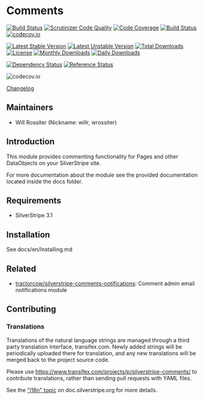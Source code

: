 # Comments
[![Build Status](https://travis-ci.org/silverstripe/silverstripe-comments.svg?branch=master)](https://travis-ci.org/silverstripe/silverstripe-comments)
[![Scrutinizer Code Quality](https://scrutinizer-ci.com/g/silverstripe/silverstripe-comments/badges/quality-score.png?b=master)](https://scrutinizer-ci.com/g/silverstripe/silverstripe-comments/?branch=master)
[![Code Coverage](https://scrutinizer-ci.com/g/silverstripe/silverstripe-comments/badges/coverage.png?b=master)](https://scrutinizer-ci.com/g/silverstripe/silverstripe-comments/?branch=master)
[![Build Status](https://scrutinizer-ci.com/g/silverstripe/silverstripe-comments/badges/build.png?b=master)](https://scrutinizer-ci.com/g/silverstripe/silverstripe-comments/build-status/master)
[![codecov.io](https://codecov.io/github/silverstripe/silverstripe-comments/coverage.svg?branch=master)](https://codecov.io/github/silverstripe/silverstripe-comments?branch=master)

[![Latest Stable Version](https://poser.pugx.org/silverstripe/comments/version)](https://packagist.org/packages/silverstripe/comments)
[![Latest Unstable Version](https://poser.pugx.org/silverstripe/comments/v/unstable)](//packagist.org/packages/silverstripe/comments)
[![Total Downloads](https://poser.pugx.org/silverstripe/comments/downloads)](https://packagist.org/packages/silverstripe/comments)
[![License](https://poser.pugx.org/silverstripe/comments/license)](https://packagist.org/packages/silverstripe/comments)
[![Monthly Downloads](https://poser.pugx.org/silverstripe/comments/d/monthly)](https://packagist.org/packages/silverstripe/comments)
[![Daily Downloads](https://poser.pugx.org/silverstripe/comments/d/daily)](https://packagist.org/packages/silverstripe/comments)

[![Dependency Status](https://www.versioneye.com/php/silverstripe:comments/badge.svg)](https://www.versioneye.com/php/silverstripe:comments)
[![Reference Status](https://www.versioneye.com/php/silverstripe:comments/reference_badge.svg?style=flat)](https://www.versioneye.com/php/silverstripe:comments/references)

![codecov.io](https://codecov.io/github/silverstripe/silverstripe-comments/branch.svg?branch=master)

[Changelog](CHANGELOG.md)

## Maintainers

 * Will Rossiter (Nickname: willr, wrossiter)
  <will at silverstripe dot com>

## Introduction

This module provides commenting functionality for Pages and other DataObjects
on your SilverStripe site.

For more documentation about the module see the provided documentation located
inside the docs folder.

## Requirements

 * SilverStripe 3.1

## Installation

See docs/en/Installing.md

## Related

 * [tractorcow/silverstripe-comments-notifications](https://github.com/tractorcow/silverstripe-comments-notifications): Comment admin email notifications module

## Contributing

### Translations

Translations of the natural language strings are managed through a
third party translation interface, transifex.com.
Newly added strings will be periodically uploaded there for translation,
and any new translations will be merged back to the project source code.

Please use https://www.transifex.com/projects/p/silverstripe-comments/ to contribute translations,
rather than sending pull requests with YAML files.

See the ["i18n" topic](http://doc.silverstripe.org/framework/en/trunk/topics/i18n) on doc.silverstripe.org for more details.
